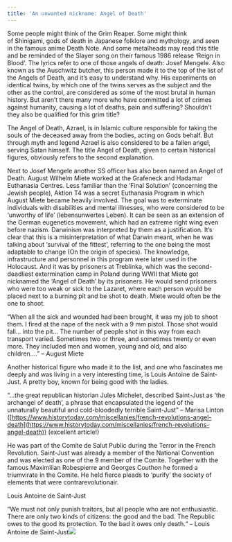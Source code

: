 ```yaml
---
title: 'An unwanted nickname: Angel of Death'
---
```


Some people might think of the Grim Reaper. Some might think of Shinigami, gods of death in Japanese folklore and mythology, and seen in the famous anime Death Note. And some metalheads may read this title and be reminded of the Slayer song on their famous 1986 release ‘Reign in Blood’. The lyrics refer to one of those angels of death: Josef Mengele. Also known as the Auschwitz butcher, this person made it to the top of the list of the Angels of Death, and it’s easy to understand why. His experiments on identical twins, by which one of the twins serves as the subject and the other as the control, are considered as some of the most brutal in human history. But aren’t there many more who have committed a lot of crimes against humanity, causing a lot of deaths, pain and suffering? Shouldn’t they also be qualified for this grim title?

The Angel of Death, Azrael, is in Islamic culture responsible for taking the souls of the deceased away from the bodies, acting on Gods behalf. But through myth and legend Azrael is also considered to be a fallen angel, serving Satan himself. The title Angel of Death, given to certain historical figures, obviously refers to the second explanation.

Next to Josef Mengele another SS officer has also been named an Angel of Death. August Wilhelm Miete worked at the Grafeneck and Hadamar Euthanasia Centres. Less familiar than the ‘Final Solution’ (concerning the Jewish people), Aktion T4 was a secret Euthanasia Program in which August Miete became heavily involved. The goal was to exterminate individuals with disabilities and mental illnesses, who were considered to be ‘unworthy of life’ (lebensunwertes Leben). It can be seen as an extension of the German eugenetics movement, which had an extreme right wing even before nazism. Darwinism was interpreted by them as a justification. It’s clear that this is a misinterpretation of what Darwin meant, when he was talking about ‘survival of the fittest’, referring to the one being the most adaptable to change (On the origin of species).
The knowledge, infrastructure and personnel in this program were later used in the Holocaust. And it was by prisoners at Treblinka, which was the second-deadliest extermination camp in Poland during WWII that Miete got nicknamed the ‘Angel of Death’ by its prisoners. He would send prisoners who were too weak or sick to the Lazaret, where each person would be placed next to a burning pit and be shot to death. Miete would often be the one to shoot.

“When all the sick and wounded had been brought, it was my job to shoot them. I fired at the nape of the neck with a 9 mm pistol. Those shot would fall… into the pit… The number of people shot in this way from each transport varied. Sometimes two or three, and sometimes twenty or even more. They included men and women, young and old, and also children….” – August Miete

Another historical figure who made it to the list, and one who fascinates me deeply and was living in a very interesting time, is Louis Antoine de Saint-Just. A pretty boy, known for being good with the ladies.

“…the great republican historian Jules Michelet, described Saint-Just as ‘the archangel of death’, a phrase that encapsulated the legend of the unnaturally beautiful and cold-bloodedly terrible Saint-Just” – Marisa Linton ([https://www.historytoday.com/miscellanies/french-revolutions-angel-death](https://www.historytoday.com/miscellanies/french-revolutions-angel-death)) (excellent article!)

He was part of the Comite de Salut Public during the Terror in the French Revolution. Saint-Just was already a member of the National Convention and was elected as one of the 9 member of the Comite. Together with the famous Maximilian Robespierre and Georges Couthon he formed a triumvirate in the Comite. He held fierce pleads to ‘purify’ the society of elements that were contrarevolutionair.

Louis Antoine de Saint-Just

“We must not only punish traitors, but all people who are not enthusiastic. There are only two kinds of citizens: the good and the bad. The Republic owes to the good its protection. To the bad it owes only death.“ – Louis Antoine de Saint-Just![](/ash.jpeg)
